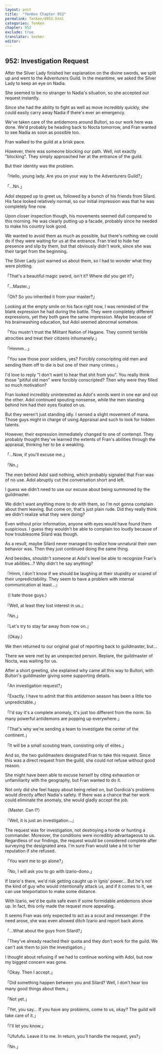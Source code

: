 ```yaml
---
layout: post
title:  "TenKen Chapter 952"
permalink: Tenken/0952.html
categories: TenKen
chapter: 952
exclude: true
translator: Seeker
editor: 
---
```

<h2>952: Investigation Request</h2>

After the Silver Lady finished her explanation on the divine swords, we split up and went to the Adventurers Guild. In the meantime, we asked the Silver Lady to keep an eye on Nadia.

She seemed to be no stranger to Nadia's situation, so she accepted our request instantly.

Since she had the ability to fight as well as move incredibly quickly, she could easily carry away Nadia if there's ever an emergency.

We've taken care of the antidemons around Bultori, so our work here was done. We'd probably be heading back to Nocta tomorrow, and Fran wanted to see Nadia as soon as possible too.

Fran walked to the guild at a brisk pace.

However, there was someone blocking our path. Well, not exactly "blocking". They simply approached her at the entrance of the guild.

But their identity was the problem.

「Hello, young lady. Are you on your way to the Adventurers Guild?」

「...Nn.」

Adol stepped up to greet us, followed by a bunch of his friends from Silard. His face looked relatively normal, so our initial impression was that he was completely fine now.

Upon closer inspection though, his movements seemed dull compared to this morning. He was clearly putting up a facade, probably since he needed to make his country look good.

We wanted to avoid them as much as possible, but there's nothing we could do if they were waiting for us at the entrance. Fran tried to hide her presence and slip by them, but that obviously didn't work, since she was their target from the beginning.

The Silver Lady just warned us about them, so I had to wonder what they were plotting.

「That's a beautiful magic sword, isn't it? Where did you get it?」

「...Master.」

「Oh? So you inherited it from your master?」

Looking at the empty smile on his face right now, I was reminded of the blank expression he had during the battle. They were completely different expressions, yet they both gave the same impression. Maybe because of his brainwashing education, but Adol seemed abnormal somehow.

「You mustn't trust the Militant Nation of Hagane. They commit terrible atrocities and treat their citizens inhumanely.」

「Hmmm...」

「You saw those poor soldiers, yes? Forcibly conscripting old men and sending them off to die is but one of their many crimes.」

I'd love to reply "I don't want to hear that shit from you". You really think those "pitiful old men" were forcibly conscripted? Then why were they filled so much motivation?

Fran looked incredibly uninterested as Adol's words went in one ear and out the other. Adol continued spouting nonsense, while the men standing behind him had their eyes fixated on us.

But they weren't just standing idly. I sensed a slight movement of mana. Those guys might in charge of using Appraisal and such to look for hidden talents.

However, their expression immediately changed to one of contempt. They probably thought they've learned the extents of Fran's abilities through the appraisal, thinking her to be a weakling.

「...Now, if you'll excuse me.」

「Nn.」

The men behind Adol said nothing, which probably signaled that Fran was of no use. Adol abruptly cut the conversation short and left.

I guess we didn't need to use our excuse about being summoned by the guildmaster.

We didn't want anything more to do with them, so I'm not gonna complain about them leaving. But come on, that's just plain rude. Did they really think we didn't realize what they were doing?

Even without prior information, anyone with eyes would have found them suspicious. I guess they wouldn't be able to complain too loudly because of how troublesome Silard was though.

As a result, maybe Silard never managed to realize how unnatural their own behavior was. Then they just continued doing the same thing.

And besides, shouldn't someone at Adol's level be able to recognize Fran's true abilities...? Why didn't he say anything?

『Hmm, I don't know if we should be laughing at their stupidity or scared of their unpredictability. They seem to have a problem with internal communication at least...』

（I hate those guys.）

『Well, at least they lost interest in us.』

「Nn.」

『Let's try to stay far away from now on.』

（Okay.）

We then returned to our original goal of reporting back to guildmaster, but...

There we were met by an unexpected person. Replare, the guildmaster of Nocta, was waiting for us.

After a short greeting, she explained why came all this way to Bultori, with Bultori's guildmaster giving some supporting details.

「An investigation request?」

「Exactly. I have to admit that this antidemon season has been a little too unpredictable.」

「I'd say it's a complete anomaly, it's just too different from the norm. So many powerful antidemons are popping up everywhere.」

「That's why we're sending a team to investigate the center of the continent.」

「It will be a small scouting team, consisting only of elites.」

And so, the two guildmasters designated Fran to take this request. Since this was a direct request from the guild, she could not refuse without good reason.

She might have been able to excuse herself by citing exhaustion or unfamiliarity with the geography, but Fran wanted to do it.

Not only did she feel happy about being relied on, but Gordicia's problems would directly affect Nadia's safety. If there was a chance that her work could eliminate the anomaly, she would gladly accept the job.

（Master. Can I?）

『Well, it is just an investigation...』

The request was for investigation, not destroying a horde or hunting a commander. Moreover, the conditions were incredibly advantageous to us. Regardless of our findings, the request would be considered complete after surveying the designated area. I'm sure Fran would take a hit to her reputation if she refused.

「You want me to go alone?」

「No, I will ask you to go with Izario-dono.」

If Izario's there, we'd risk getting caught up in Ignis' power... But he's not the kind of guy who would intentionally attack us, and if it comes to it, we can use teleportation to make some distance.

With Izario, we'd be quite safe even if some formidable antidemons show up. In fact, this only made the request more appealing.

It seems Fran was only expected to act as a scout and messenger. If the need arose, she was even allowed ditch Izario and report back alone.

「...What about the guys from Silard?」

「They've already reached their quota and they don't work for the guild. We can't ask them to join the investigation.」

I thought about refusing if we had to continue working with Adol, but now my biggest concern was gone.

「Okay. Then I accept.」

「Did something happen between you and Silard? Well, I don't hear too many good things about them.」

「Not yet.」

「Yet, you say... If you have any problems, come to us, okay? The guild will take care of it.」

「I'll let you know.」

「Ufufufu. Leave it to me. In return, you'll handle the request, yes?」

「Nn.」


